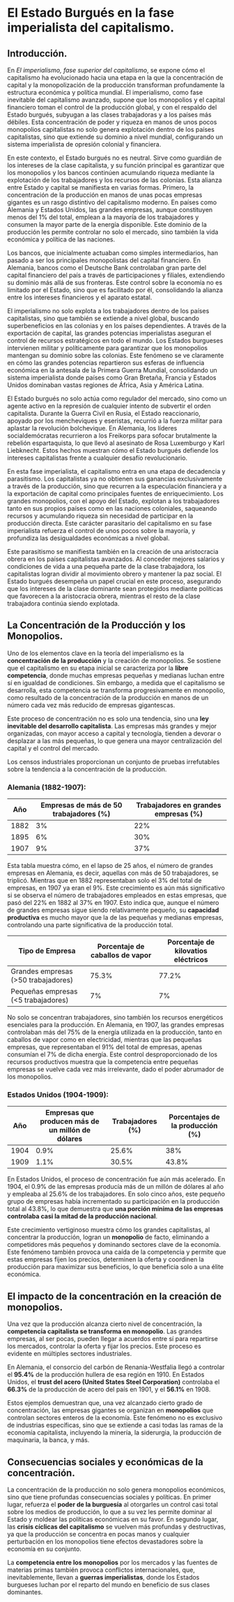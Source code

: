 # El Estado Burgués en la fase imperialista del capitalismo.

## Introducción.

En _El imperialismo, fase superior del capitalismo_, se expone cómo el capitalismo ha evolucionado hacia una etapa en la que la concentración de capital y la monopolización de la producción transforman profundamente la estructura económica y política mundial. El imperialismo, como fase inevitable del capitalismo avanzado, supone que los monopolios y el capital financiero toman el control de la producción global, y con el respaldo del Estado burgués, subyugan a las clases trabajadoras y a los países más débiles. Esta concentración de poder y riqueza en manos de unos pocos monopolios capitalistas no solo genera explotación dentro de los países capitalistas, sino que extiende su dominio a nivel mundial, configurando un sistema imperialista de opresión colonial y financiera.

En este contexto, el Estado burgués no es neutral. Sirve como guardián de los intereses de la clase capitalista, y su función principal es garantizar que los monopolios y los bancos continúen acumulando riqueza mediante la explotación de los trabajadores y los recursos de las colonias. Esta alianza entre Estado y capital se manifiesta en varias formas. Primero, la concentración de la producción en manos de unas pocas empresas gigantes es un rasgo distintivo del capitalismo moderno. En países como Alemania y Estados Unidos, las grandes empresas, aunque constituyen menos del 1% del total, emplean a la mayoría de los trabajadores y consumen la mayor parte de la energía disponible. Este dominio de la producción les permite controlar no solo el mercado, sino también la vida económica y política de las naciones.

Los bancos, que inicialmente actuaban como simples intermediarios, han pasado a ser los principales monopolistas del capital financiero. En Alemania, bancos como el Deutsche Bank controlaban gran parte del capital financiero del país a través de participaciones y filiales, extendiendo su dominio más allá de sus fronteras. Este control sobre la economía no es limitado por el Estado, sino que es facilitado por él, consolidando la alianza entre los intereses financieros y el aparato estatal.

El imperialismo no solo explota a los trabajadores dentro de los países capitalistas, sino que también se extiende a nivel global, buscando superbeneficios en las colonias y en los países dependientes. A través de la exportación de capital, las grandes potencias imperialistas aseguran el control de recursos estratégicos en todo el mundo. Los Estados burgueses intervienen militar y políticamente para garantizar que los monopolios mantengan su dominio sobre las colonias. Este fenómeno se ve claramente en cómo las grandes potencias repartieron sus esferas de influencia económica en la antesala de la Primera Guerra Mundial, consolidando un sistema imperialista donde países como Gran Bretaña, Francia y Estados Unidos dominaban vastas regiones de África, Asia y América Latina.

El Estado burgués no solo actúa como regulador del mercado, sino como un agente activo en la represión de cualquier intento de subvertir el orden capitalista. Durante la Guerra Civil en Rusia, el Estado reaccionario, apoyado por los mencheviques y eseristas, recurrió a la fuerza militar para aplastar la revolución bolchevique. En Alemania, los líderes socialdemócratas recurrieron a los Freikorps para sofocar brutalmente la rebelión espartaquista, lo que llevó al asesinato de Rosa Luxemburgo y Karl Liebknecht. Estos hechos muestran cómo el Estado burgués defiende los intereses capitalistas frente a cualquier desafío revolucionario.

En esta fase imperialista, el capitalismo entra en una etapa de decadencia y parasitismo. Los capitalistas ya no obtienen sus ganancias exclusivamente a través de la producción, sino que recurren a la especulación financiera y a la exportación de capital como principales fuentes de enriquecimiento. Los grandes monopolios, con el apoyo del Estado, explotan a los trabajadores tanto en sus propios países como en las naciones coloniales, saqueando recursos y acumulando riqueza sin necesidad de participar en la producción directa. Este carácter parasitario del capitalismo en su fase imperialista refuerza el control de unos pocos sobre la mayoría, y profundiza las desigualdades económicas a nivel global.

Este parasitismo se manifiesta también en la creación de una aristocracia obrera en los países capitalistas avanzados. Al conceder mejores salarios y condiciones de vida a una pequeña parte de la clase trabajadora, los capitalistas logran dividir al movimiento obrero y mantener la paz social. El Estado burgués desempeña un papel crucial en este proceso, asegurando que los intereses de la clase dominante sean protegidos mediante políticas que favorecen a la aristocracia obrera, mientras el resto de la clase trabajadora continúa siendo explotada.

## La Concentración de la Producción y los Monopolios.

Uno de los elementos clave en la teoría del imperialismo es la **concentración de la producción** y la creación de monopolios. Se sostiene que el capitalismo en su etapa inicial se caracteriza por la **libre competencia**, donde muchas empresas pequeñas y medianas luchan entre sí en igualdad de condiciones. Sin embargo, a medida que el capitalismo se desarrolla, esta competencia se transforma progresivamente en monopolio, como resultado de la concentración de la producción en manos de un número cada vez más reducido de empresas gigantescas.

Este proceso de concentración no es solo una tendencia, sino una **ley inevitable del desarrollo capitalista**. Las empresas más grandes y mejor organizadas, con mayor acceso a capital y tecnología, tienden a devorar o desplazar a las más pequeñas, lo que genera una mayor centralización del capital y el control del mercado.

Los censos industriales proporcionan un conjunto de pruebas irrefutables sobre la tendencia a la concentración de la producción. 

### Alemania (1882-1907):

| Año    | Empresas de más de 50 trabajadores (%) | Trabajadores en grandes empresas (%) |
|--------|---------------------------------------|-------------------------------------|
| 1882   | 3%                                    | 22%                                 |
| 1895   | 6%                                    | 30%                                 |
| 1907   | 9%                                    | 37%                                 |

Esta tabla muestra cómo, en el lapso de 25 años, el número de grandes empresas en Alemania, es decir, aquellas con más de 50 trabajadores, se triplicó. Mientras que en 1882 representaban solo el 3% del total de empresas, en 1907 ya eran el 9%. Este crecimiento es aún más significativo si se observa el número de trabajadores empleados en estas empresas, que pasó del 22% en 1882 al 37% en 1907. Esto indica que, aunque el número de grandes empresas sigue siendo relativamente pequeño, su **capacidad productiva** es mucho mayor que la de las pequeñas y medianas empresas, controlando una parte significativa de la producción total.

| Tipo de Empresa                      | Porcentaje de caballos de vapor | Porcentaje de kilovatios eléctricos |
|--------------------------------------|--------------------------------|------------------------------------|
| Grandes empresas (>50 trabajadores)  | 75.3%                          | 77.2%                              |
| Pequeñas empresas (<5 trabajadores)  | 7%                             | 7%                                 |

No solo se concentran trabajadores, sino también los recursos energéticos esenciales para la producción. En Alemania, en 1907, las grandes empresas controlaban más del 75% de la energía utilizada en la producción, tanto en caballos de vapor como en electricidad, mientras que las pequeñas empresas, que representaban el 91% del total de empresas, apenas consumían el 7% de dicha energía. Este control desproporcionado de los recursos productivos muestra que la competencia entre pequeñas empresas se vuelve cada vez más irrelevante, dado el poder abrumador de los monopolios.

### Estados Unidos (1904-1909):

| Año    | Empresas que producen más de un millón de dólares | Trabajadores (%) | Porcentajes de la producción (%) |
|--------|--------------------------------------------------|------------------|---------------------------|
| 1904   | 0.9%                                             | 25.6%            | 38%                        |
| 1909   | 1.1%                                             | 30.5%            | 43.8%                      |

En Estados Unidos, el proceso de concentración fue aún más acelerado. En 1904, el 0.9% de las empresas producía más de un millón de dólares al año y empleaba al 25.6% de los trabajadores. En solo cinco años, este pequeño grupo de empresas había incrementado su participación en la producción total al 43.8%, lo que demuestra que **una porción mínima de las empresas controlaba casi la mitad de la producción nacional**.

Este crecimiento vertiginoso muestra cómo los grandes capitalistas, al concentrar la producción, logran un **monopolio** de facto, eliminando a competidores más pequeños y dominando sectores clave de la economía. Este fenómeno también provoca una caída de la competencia y permite que estas empresas fijen los precios, determinen la oferta y coordinen la producción para maximizar sus beneficios, lo que beneficia solo a una élite económica.

## El impacto de la concentración en la creación de monopolios.

Una vez que la producción alcanza cierto nivel de concentración, la **competencia capitalista se transforma en monopolio**. Las grandes empresas, al ser pocas, pueden llegar a acuerdos entre sí para repartirse los mercados, controlar la oferta y fijar los precios. Este proceso es evidente en múltiples sectores industriales.

En Alemania, el consorcio del carbón de Renania-Westfalia llegó a controlar el **95.4%** de la producción hullera de esa región en 1910. En Estados Unidos, el **trust del acero (United States Steel Corporation)** controlaba el **66.3%** de la producción de acero del país en 1901, y el **56.1%** en 1908.

Estos ejemplos demuestran que, una vez alcanzado cierto grado de concentración, las empresas gigantes se organizan en **monopolios** que controlan sectores enteros de la economía. Este fenómeno no es exclusivo de industrias específicas, sino que se extiende a casi todas las ramas de la economía capitalista, incluyendo la minería, la siderurgia, la producción de maquinaria, la banca, y más.

## Consecuencias sociales y económicas de la concentración.

La concentración de la producción no solo genera monopolios económicos, sino que tiene profundas consecuencias sociales y políticas. En primer lugar, refuerza el **poder de la burguesía** al otorgarles un control casi total sobre los medios de producción, lo que a su vez les permite dominar al Estado y moldear las políticas económicas en su favor. En segundo lugar, las **crisis cíclicas del capitalismo** se vuelven más profundas y destructivas, ya que la producción se concentra en pocas manos y cualquier perturbación en los monopolios tiene efectos devastadores sobre la economía en su conjunto.

La **competencia entre los monopolios** por los mercados y las fuentes de materias primas también provoca conflictos internacionales, que, inevitablemente, llevan a **guerras imperialistas**, donde los Estados burgueses luchan por el reparto del mundo en beneficio de sus clases dominantes.

